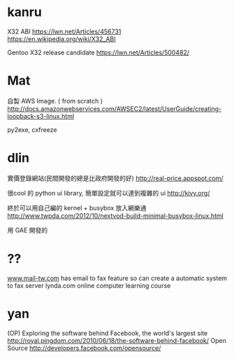 

# kanru

X32 ABI
<https://lwn.net/Articles/456731>
<https://en.wikipedia.org/wiki/X32_ABI>

Gentoo X32 release candidate
<https://lwn.net/Articles/500482/>

# Mat

自製 AWS Image. ( from scratch )
<http://docs.amazonwebservices.com/AWSEC2/latest/UserGuide/creating-loopback-s3-linux.html>

py2exe, cxfreeze

# dlin

實價登錄網站(民間開發的總是比政府開發的好)  <http://real-price.appspot.com/>

很cool 的 python ui library, 簡單設定就可以達到複雜的 ui <http://kivy.org/>

終於可以用自己編的 kernel + busybox 放入網樂通 <http://www.twpda.com/2012/10/nextvod-build-minimal-busybox-linux.html>

用 GAE 開發的

# ??

www.mail-tw.com
has email to fax feature so can create a automatic system to fax server
lynda.com
online computer learning course


# yan

(OP)
Exploring the software behind Facebook, the world's largest site
<http://royal.pingdom.com/2010/06/18/the-software-behind-facebook/>
Open Source
<http://developers.facebook.com/opensource/>
